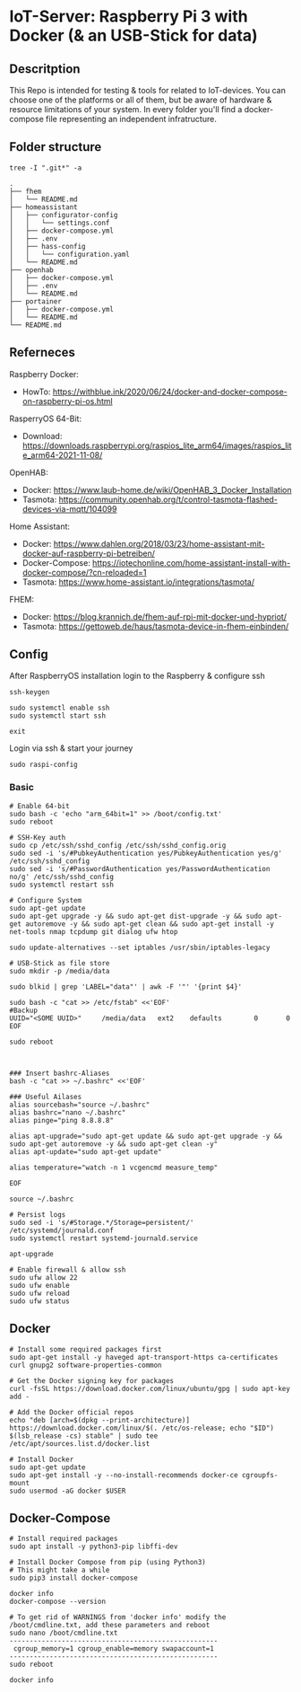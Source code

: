 # IoT-Server: Raspberry Pi 3 with Docker (& an USB-Stick for data)

## Descritption

This Repo is intended for testing & tools for related to IoT-devices.
You can choose one of the platforms or all of them, but be aware of hardware & resource limitations of your system.
In every folder you'll find a docker-compose file representing an independent infratructure.

## Folder structure

```
tree -I ".git*" -a

.
├── fhem
│   └── README.md
├── homeassistant
│   ├── configurator-config
│   │   └── settings.conf
│   ├── docker-compose.yml
│   ├── .env
│   ├── hass-config
│   │   └── configuration.yaml
│   └── README.md
├── openhab
│   ├── docker-compose.yml
│   ├── .env
│   └── README.md
├── portainer
│   ├── docker-compose.yml
│   └── README.md
└── README.md
```

## Referneces

Raspberry Docker:
 * HowTo:  https://withblue.ink/2020/06/24/docker-and-docker-compose-on-raspberry-pi-os.html

RasperryOS 64-Bit:
 * Download: https://downloads.raspberrypi.org/raspios_lite_arm64/images/raspios_lite_arm64-2021-11-08/

OpenHAB:
 * Docker: https://www.laub-home.de/wiki/OpenHAB_3_Docker_Installation
 * Tasmota: https://community.openhab.org/t/control-tasmota-flashed-devices-via-mqtt/104099

Home Assistant:
 * Docker: https://www.dahlen.org/2018/03/23/home-assistant-mit-docker-auf-raspberry-pi-betreiben/
 * Docker-Compose: https://iotechonline.com/home-assistant-install-with-docker-compose/?cn-reloaded=1
 * Tasmota: https://www.home-assistant.io/integrations/tasmota/

FHEM:
 * Docker: https://blog.krannich.de/fhem-auf-rpi-mit-docker-und-hypriot/
 * Tasmota: https://gettoweb.de/haus/tasmota-device-in-fhem-einbinden/

## Config

After RaspberryOS installation login to the Raspberry & configure ssh
```
ssh-keygen

sudo systemctl enable ssh
sudo systemctl start ssh

exit
```

Login via ssh & start your journey
```
sudo raspi-config
```

### Basic

```
# Enable 64-bit
sudo bash -c 'echo "arm_64bit=1" >> /boot/config.txt'
sudo reboot

# SSH-Key auth
sudo cp /etc/ssh/sshd_config /etc/ssh/sshd_config.orig
sudo sed -i 's/#PubkeyAuthentication yes/PubkeyAuthentication yes/g' /etc/ssh/sshd_config
sudo sed -i 's/#PasswordAuthentication yes/PasswordAuthentication no/g' /etc/ssh/sshd_config
sudo systemctl restart ssh

# Configure System
sudo apt-get update
sudo apt-get upgrade -y && sudo apt-get dist-upgrade -y && sudo apt-get autoremove -y && sudo apt-get clean && sudo apt-get install -y net-tools nmap tcpdump git dialog ufw htop

sudo update-alternatives --set iptables /usr/sbin/iptables-legacy

# USB-Stick as file store
sudo mkdir -p /media/data

sudo blkid | grep 'LABEL="data"' | awk -F '"' '{print $4}'

sudo bash -c "cat >> /etc/fstab" <<'EOF'
#Backup
UUID="<SOME UUID>"     /media/data   ext2    defaults        0       0
EOF

sudo reboot



### Insert bashrc-Aliases
bash -c "cat >> ~/.bashrc" <<'EOF'

### Useful Ailases
alias sourcebash="source ~/.bashrc"
alias bashrc="nano ~/.bashrc"
alias pinge="ping 8.8.8.8"

alias apt-upgrade="sudo apt-get update && sudo apt-get upgrade -y && sudo apt-get autoremove -y && sudo apt-get clean -y"
alias apt-update="sudo apt-get update"

alias temperature="watch -n 1 vcgencmd measure_temp"

EOF

source ~/.bashrc

# Persist logs
sudo sed -i 's/#Storage.*/Storage=persistent/' /etc/systemd/journald.conf
sudo systemctl restart systemd-journald.service

apt-upgrade

# Enable firewall & allow ssh
sudo ufw allow 22
sudo ufw enable
sudo ufw reload
sudo ufw status
```

## Docker

```
# Install some required packages first
sudo apt-get install -y haveged apt-transport-https ca-certificates curl gnupg2 software-properties-common

# Get the Docker signing key for packages
curl -fsSL https://download.docker.com/linux/ubuntu/gpg | sudo apt-key add -

# Add the Docker official repos
echo "deb [arch=$(dpkg --print-architecture)] https://download.docker.com/linux/$(. /etc/os-release; echo "$ID") $(lsb_release -cs) stable" | sudo tee /etc/apt/sources.list.d/docker.list

# Install Docker
sudo apt-get update
sudo apt-get install -y --no-install-recommends docker-ce cgroupfs-mount
sudo usermod -aG docker $USER
```

## Docker-Compose

```
# Install required packages
sudo apt install -y python3-pip libffi-dev

# Install Docker Compose from pip (using Python3)
# This might take a while
sudo pip3 install docker-compose

docker info
docker-compose --version

# To get rid of WARNINGS from 'docker info' modify the /boot/cmdline.txt, add these parameters and reboot
sudo nano /boot/cmdline.txt
----------------------------------------------------
 cgroup_memory=1 cgroup_enable=memory swapaccount=1
----------------------------------------------------
sudo reboot

docker info
```
